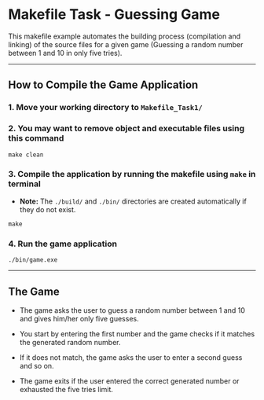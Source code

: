 # Makefile Task - Guessing Game

This makefile example automates the building process (compilation and linking) of the source files for a given game (Guessing a random number between 1 and 10 in only five tries).

---

## How to Compile the Game Application

### 1. Move your working directory to `Makefile_Task1/`

### 2. You may want to remove object and executable files using this command

```shell
make clean
```

### 3. Compile the application by running the makefile using `make` in terminal

* **Note:** The `./build/` and `./bin/` directories are created automatically if they do not exist.

```shell
make
```

### 4. Run the game application

```shell
./bin/game.exe
```

---

## The Game

* The game asks the user to guess a random number between 1 and 10 and gives him/her only five guesses.

* You start by entering the first number and the game checks if it matches the generated random number.

* If it does not match, the game asks the user to enter a second guess and so on.

* The game exits if the user entered the correct generated number or exhausted the five tries limit.
